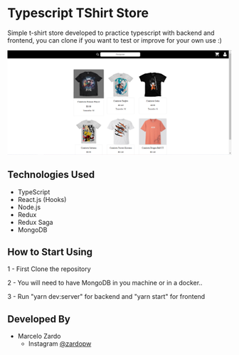 # Typescript TShirt Store

Simple t-shirt store developed to practice typescript with backend and frontend, you can clone if you want to test or improve for your own use :)

![Preview Main](/frontend/exampleImages/main-page.png)

## Technologies Used

- TypeScript
- React.js (Hooks)
- Node.js
- Redux
- Redux Saga
- MongoDB

## How to Start Using

1 - First Clone the repository

2 - You will need to have MongoDB in you machine or in a docker..

3 - Run "yarn dev:server" for backend and "yarn start" for frontend

## Developed By

* Marcelo Zardo
	* Instagram [@zardopw](https://www.instagram.com/zardopw/)
